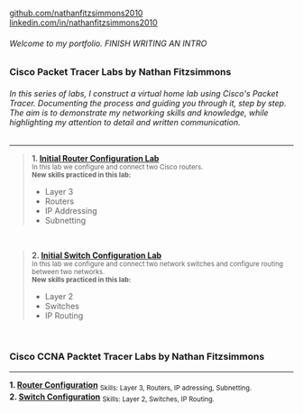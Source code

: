 [github.com/nathanfitzsimmons2010](https://github.com/nathanfitzsimmons2010/) <br>
[linkedin.com/in/nathanfitzsimmons2010](https://www.linkedin.com/in/nathanfitzsimmons2010/)
###### Welcome to my portfolio. FINISH WRITING AN INTRO
### Cisco Packet Tracer Labs by Nathan Fitzsimmons
######  In this series of labs, I construct a virtual home lab using Cisco's Packet Tracer.  Documenting the process and guiding you through it, step by step. The aim is to demonstrate my networking skills and knowledge, while highlighting my attention to detail and written communication.

----------

> **1. [Initial Router Configuration Lab](https://github.com/nathanfitzsimmons2010/nathanfitzsimmons2010.github.io/blob/main/Initial-Router-Configuration-Lab.pdf)** <br>
> <sub>In this lab we configure and connect two Cisco routers.<br>
> **New skills practiced in this lab:** </sub>
> * Layer 3
> * Routers
> * IP Addressing
> * Subnetting
<br>
    
> **2. [Initial Switch Configuration Lab]()** <br>
> <sub>In this lab we configure and connect two network switches and configure routing between two networks.<br>
> **New skills practiced in this lab:** </sub>
> * Layer 2
> * Switches
> * IP Routing
<br>

<!--
> **Number. [Entry Template](URL)** <br>
> <sub>Description of the lab<br>
> **New skills practiced in this lab:** </sub>
> * Skill 1
> * Skill 2
> * Skill 3
<br>
-->

### Cisco CCNA Packtet Tracer Labs by Nathan Fitzsimmons <br>
----------
**1. [Router Configuration](https://github.com/nathanfitzsimmons2010/nathanfitzsimmons2010.github.io/blob/main/Initial-Router-Configuration-Lab.pdf)** <sub>Skills: Layer 3, Routers, IP adressing, Subnetting. </sub> <br>
**2. [Switch Configuration](https://github.com/nathanfitzsimmons2010/)** <sub>Skills: Layer 2, Switches, IP Routing. <sub> <br>

<!-- 
**Number. [Condensed Entry Template](https://github.com/nathanfitzsimmons2010/)** <sub>Skills: a, b, c. <sub> <br> 
-->




